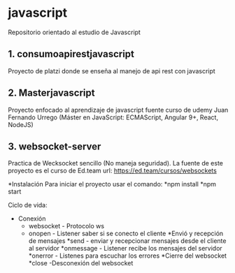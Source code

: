 # javascript
Repositorio orientado al estudio de Javascript

## 1. consumoapirestjavascript
Proyecto de platzi donde se enseña al manejo de api rest con javascript

## 2. Masterjavascript
Proyecto enfocado al aprendizaje de javascript fuente curso de udemy Juan Fernando Urrego (Máster en JavaScript: ECMAScript, Angular 9+, React, NodeJS)

## 3. websocket-server
Practica de Wecksocket sencillo (No maneja seguridad). La fuente de este proyecto es el curso de Ed.team url: https://ed.team/cursos/websockets

*Instalación Para iniciar el proyecto usar el comando:
    *npm install
    *npm start

Ciclo de vida:
* Conexión
    * websocket - Protocolo ws
    * onopen - Listener saber si se conecto el cliente
*Envió y recepción de mensajes
    *send - enviar y recepcionar mensajes desde el cliente al servidor
    *onmessage - Listener recibe los mensajes del servidor
    *onerror - Listenes para escuchar los errores
*Cierre del websocket
    *close -Desconexión del websocket